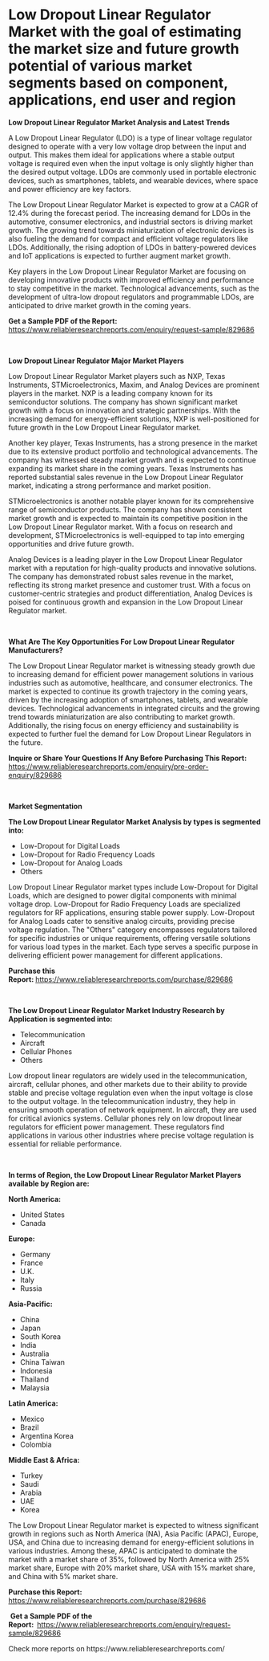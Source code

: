 <p><h1>Low Dropout Linear Regulator Market with the goal of estimating the market size and future growth potential of various market segments based on component, applications, end user and region</h1></p><p><strong>Low Dropout Linear Regulator Market Analysis and Latest Trends</strong></p>
<p><p>A Low Dropout Linear Regulator (LDO) is a type of linear voltage regulator designed to operate with a very low voltage drop between the input and output. This makes them ideal for applications where a stable output voltage is required even when the input voltage is only slightly higher than the desired output voltage. LDOs are commonly used in portable electronic devices, such as smartphones, tablets, and wearable devices, where space and power efficiency are key factors.</p><p>The Low Dropout Linear Regulator Market is expected to grow at a CAGR of 12.4% during the forecast period. The increasing demand for LDOs in the automotive, consumer electronics, and industrial sectors is driving market growth. The growing trend towards miniaturization of electronic devices is also fueling the demand for compact and efficient voltage regulators like LDOs. Additionally, the rising adoption of LDOs in battery-powered devices and IoT applications is expected to further augment market growth.</p><p>Key players in the Low Dropout Linear Regulator Market are focusing on developing innovative products with improved efficiency and performance to stay competitive in the market. Technological advancements, such as the development of ultra-low dropout regulators and programmable LDOs, are anticipated to drive market growth in the coming years.</p></p>
<p><strong>Get a Sample PDF of the Report:&nbsp;</strong> <a href="https://www.reliableresearchreports.com/enquiry/request-sample/829686">https://www.reliableresearchreports.com/enquiry/request-sample/829686</a></p>
<p>&nbsp;</p>
<p><strong>Low Dropout Linear Regulator Major Market Players</strong></p>
<p><p>Low Dropout Linear Regulator Market players such as NXP, Texas Instruments, STMicroelectronics, Maxim, and Analog Devices are prominent players in the market. NXP is a leading company known for its semiconductor solutions. The company has shown significant market growth with a focus on innovation and strategic partnerships. With the increasing demand for energy-efficient solutions, NXP is well-positioned for future growth in the Low Dropout Linear Regulator market.</p><p>Another key player, Texas Instruments, has a strong presence in the market due to its extensive product portfolio and technological advancements. The company has witnessed steady market growth and is expected to continue expanding its market share in the coming years. Texas Instruments has reported substantial sales revenue in the Low Dropout Linear Regulator market, indicating a strong performance and market position.</p><p>STMicroelectronics is another notable player known for its comprehensive range of semiconductor products. The company has shown consistent market growth and is expected to maintain its competitive position in the Low Dropout Linear Regulator market. With a focus on research and development, STMicroelectronics is well-equipped to tap into emerging opportunities and drive future growth.</p><p>Analog Devices is a leading player in the Low Dropout Linear Regulator market with a reputation for high-quality products and innovative solutions. The company has demonstrated robust sales revenue in the market, reflecting its strong market presence and customer trust. With a focus on customer-centric strategies and product differentiation, Analog Devices is poised for continuous growth and expansion in the Low Dropout Linear Regulator market.</p></p>
<p>&nbsp;</p>
<p><strong>What Are The Key Opportunities For Low Dropout Linear Regulator Manufacturers?</strong></p>
<p><p>The Low Dropout Linear Regulator market is witnessing steady growth due to increasing demand for efficient power management solutions in various industries such as automotive, healthcare, and consumer electronics. The market is expected to continue its growth trajectory in the coming years, driven by the increasing adoption of smartphones, tablets, and wearable devices. Technological advancements in integrated circuits and the growing trend towards miniaturization are also contributing to market growth. Additionally, the rising focus on energy efficiency and sustainability is expected to further fuel the demand for Low Dropout Linear Regulators in the future.</p></p>
<p><strong>Inquire or Share Your Questions If Any Before Purchasing This Report:</strong> <a href="https://www.reliableresearchreports.com/enquiry/pre-order-enquiry/829686">https://www.reliableresearchreports.com/enquiry/pre-order-enquiry/829686</a></p>
<p>&nbsp;</p>
<p><strong>Market Segmentation</strong></p>
<p><strong>The Low Dropout Linear Regulator Market Analysis by types is segmented into:</strong></p>
<p><ul><li>Low-Dropout for Digital Loads</li><li>Low-Dropout for Radio Frequency Loads</li><li>Low-Dropout for Analog Loads</li><li>Others</li></ul></p>
<p><p>Low Dropout Linear Regulator market types include Low-Dropout for Digital Loads, which are designed to power digital components with minimal voltage drop. Low-Dropout for Radio Frequency Loads are specialized regulators for RF applications, ensuring stable power supply. Low-Dropout for Analog Loads cater to sensitive analog circuits, providing precise voltage regulation. The "Others" category encompasses regulators tailored for specific industries or unique requirements, offering versatile solutions for various load types in the market. Each type serves a specific purpose in delivering efficient power management for different applications.</p></p>
<p><strong>Purchase this Report:&nbsp;</strong><a href="https://www.reliableresearchreports.com/purchase/829686">https://www.reliableresearchreports.com/purchase/829686</a></p>
<p>&nbsp;</p>
<p><strong>The Low Dropout Linear Regulator Market Industry Research by Application is segmented into:</strong></p>
<p><ul><li>Telecommunication</li><li>Aircraft</li><li>Cellular Phones</li><li>Others</li></ul></p>
<p><p>Low dropout linear regulators are widely used in the telecommunication, aircraft, cellular phones, and other markets due to their ability to provide stable and precise voltage regulation even when the input voltage is close to the output voltage. In the telecommunication industry, they help in ensuring smooth operation of network equipment. In aircraft, they are used for critical avionics systems. Cellular phones rely on low dropout linear regulators for efficient power management. These regulators find applications in various other industries where precise voltage regulation is essential for reliable performance.</p></p>
<p>&nbsp;</p>
<p><strong>In terms of Region, the Low Dropout Linear Regulator Market Players available by Region are:</strong></p>
<p>
    <p> <strong> North America: </strong>
        <ul>
            <li>United States</li>
            <li>Canada</li>
        </ul>
        </p> 
    <p> <strong> Europe: </strong>
        <ul>
            <li>Germany</li>
            <li>France</li>
            <li>U.K.</li>
            <li>Italy</li>
            <li>Russia</li>
        </ul>
        </p> 
    <p> <strong> Asia-Pacific: </strong>
        <ul>
            <li>China</li>
            <li>Japan</li>
            <li>South Korea</li>
            <li>India</li>
            <li>Australia</li>
            <li>China Taiwan</li>
            <li>Indonesia</li>
            <li>Thailand</li>
            <li>Malaysia</li>
        </ul>
        </p> 
    <p> <strong> Latin America: </strong>
        <ul>
            <li>Mexico</li>
            <li>Brazil</li>
            <li>Argentina Korea</li>
            <li>Colombia</li>
        </ul>
        </p> 
    <p> <strong> Middle East & Africa: </strong>
        <ul>
            <li>Turkey</li>
            <li>Saudi</li>
            <li>Arabia</li>
            <li>UAE</li>
            <li>Korea</li>
        </ul>
    </p>
    </p>
<p><p>The Low Dropout Linear Regulator market is expected to witness significant growth in regions such as North America (NA), Asia Pacific (APAC), Europe, USA, and China due to increasing demand for energy-efficient solutions in various industries. Among these, APAC is anticipated to dominate the market with a market share of 35%, followed by North America with 25% market share, Europe with 20% market share, USA with 15% market share, and China with 5% market share.</p></p>
<p><strong>Purchase this Report: </strong><a href="https://www.reliableresearchreports.com/purchase/829686">https://www.reliableresearchreports.com/purchase/829686</a></p>
<p>&nbsp;<strong>Get a Sample PDF of the Report:&nbsp;&nbsp;</strong><a href="https://www.reliableresearchreports.com/enquiry/request-sample/829686">https://www.reliableresearchreports.com/enquiry/request-sample/829686</a></p>
<p><strong></strong></p>
<p>Check more reports on https://www.reliableresearchreports.com/</p>